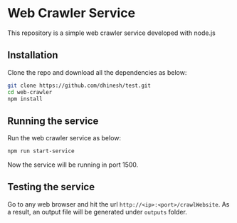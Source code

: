 # Web Crawler Service

This repository is a simple web crawler service developed with node.js

## Installation

Clone the repo and download all the dependencies as below:

```bash
git clone https://github.com/dhinesh/test.git
cd web-crawler 
npm install
```

## Running the service

Run the web crawler service as below:

```bash
npm run start-service
```

Now the service will be running in port 1500.


## Testing the service

Go to any web browser and hit the url `http://<ip>:<port>/crawlWebsite`. As a result, an output file will be generated under `outputs` folder.
